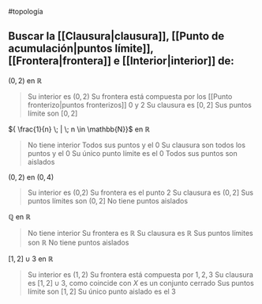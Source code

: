 #topología
## Buscar la [[Clausura|clausura]], [[Punto de acumulación|puntos límite]], [[Frontera|frontera]] e [[Interior|interior]] de:

$(0,2)$ en $\mathbb{R}$

>Su interior es $(0,2)$
>Su frontera está compuesta por los [[Punto fronterizo|puntos fronterizos]] 0 y 2
>Su clausura es $[0,2]$
>Sus puntos límite son $[0,2]$

${ \frac{1}{n} \; | \; n \in \mathbb{N}}$ en $\mathbb{R}$

>No tiene interior
>Todos sus puntos y el 0
>Su clausura son todos los puntos y el 0
>Su único punto límite es el 0
>Todos sus puntos son aislados

$(0,2)$ en $(0,4)$

>Su interior es (0,2)
>Su frontera es el punto 2
>Su clausura es $(0,2]$
>Sus puntos límites son $(0,2]$
>No tiene puntos aislados

$\mathbb{Q}$ en $\mathbb{R}$

>No tiene interior
>Su frontera es $\mathbb{R}$
>Su clausura es $\mathbb{R}$
>Sus puntos límites son $\mathbb{R}$
>No tiene puntos aislados

$[1,2] \cup {3}$ en $\mathbb{R}$

>Su interior es $(1,2)$
>Su frontera está compuesta por ${1,2,3}$
>Su clausura es $[1,2] \cup {3}$, como coincide con $X$ es un conjunto cerrado
>Sus puntos límite son $[1,2]$
>Su único punto aislado es el 3